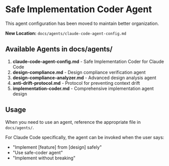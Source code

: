 # Safe Implementation Coder Agent

This agent configuration has been moved to maintain better organization.

**New Location:** `docs/agents/claude-code-agent-config.md`

## Available Agents in docs/agents/

1. **claude-code-agent-config.md** - Safe Implementation Coder for Claude Code
2. **design-compliance.md** - Design compliance verification agent
3. **design-compliance-analyzer.md** - Advanced design analysis agent
4. **anti-drift-protocol.md** - Protocol for preventing context drift
5. **implementation-coder.md** - Comprehensive implementation agent design

## Usage

When you need to use an agent, reference the appropriate file in `docs/agents/`.

For Claude Code specifically, the agent can be invoked when the user says:
- "Implement [feature] from [design] safely"
- "Use safe-coder agent"
- "Implement without breaking"